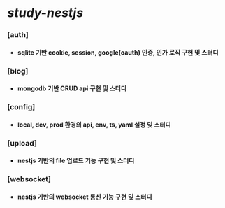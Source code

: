 # _study-nestjs_

### [auth]

- #### sqlite 기반 cookie, session, google(oauth) 인증, 인가 로직 구현 및 스터디

### [blog]

- #### mongodb 기반 CRUD api 구현 및 스터디

### [config]

- #### local, dev, prod 환경의 api, env, ts, yaml 설정 및 스터디

### [upload]

- #### nestjs 기반의 file 업로드 기능 구현 및 스터디

### [websocket]

- #### nestjs 기반의 websocket 통신 기능 구현 및 스터디

